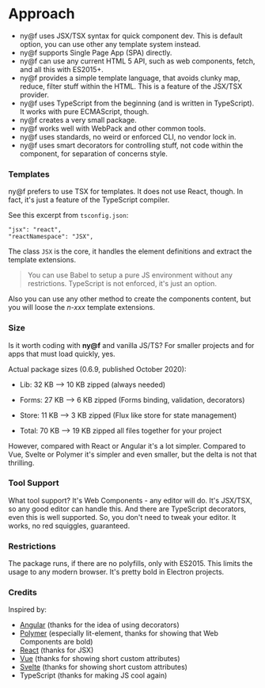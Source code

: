 # Approach

* ny@f uses JSX/TSX syntax for quick component dev. This is default option, you can use other any template system instead.
* ny@f supports Single Page App (SPA) directly.
* ny@f can use any current HTML 5 API, such as web components, fetch, and all this with ES2015+.
* ny@f provides a simple template language, that avoids clunky map, reduce, filter stuff within the HTML. This is a feature of the JSX/TSX provider.
* ny@f uses TypeScript from the beginning (and is written in TypeScript). It works with pure ECMAScript, though.
* ny@f creates a very small package.
* ny@f works well with WebPack and other common tools.
* ny@f uses standards, no weird or enforced CLI, no vendor lock in.
* ny@f uses smart decorators for controlling stuff, not code within the component, for separation of concerns style.

### Templates

ny@f prefers to use TSX for templates. It does not use React, though. In fact, it's just a feature of the TypeScript compiler.

See this excerpt from `tsconfig.json`:

~~~
"jsx": "react",
"reactNamespace": "JSX",
~~~

The class `JSX` is the core, it handles the element definitions and extract the template extensions.

> You can use Babel to setup a pure JS environment without any restrictions. TypeScript is not enforced, it's just an option.

Also you can use any other method to create the components content, but you will loose the *n-xxx* template extensions.

### Size

Is it worth coding with **ny@f** and vanilla JS/TS? For smaller projects and for apps that must load quickly, yes.

Actual package sizes (0.6.9, published October 2020):

* Lib:    32 KB --> 10 KB zipped (always needed)
* Forms:  27 KB -->  6 KB zipped (Forms binding, validation, decorators)
* Store:  11 KB -->  3 KB zipped (Flux like store for state management)

* Total:  70 KB --> 19 KB zipped all files together for your project

However, compared with React or Angular it's a lot simpler. Compared to Vue, Svelte or Polymer it's simpler and even smaller, but the delta is not that thrilling.

### Tool Support

What tool support? It's Web Components - any editor will do. It's JSX/TSX, so any good editor can handle this. And there are TypeScript decorators, even this is well supported. So, you don't need to tweak your editor. It works, no red squiggles, guaranteed.

### Restrictions

The package runs, if there are no polyfills, only with ES2015. This limits the usage to any modern browser. It's pretty bold in Electron projects.

### Credits

Inspired by:

* [Angular](comparision/angular) (thanks for the idea of using decorators)
* [Polymer](comparision/polymer) (especially lit-element, thanks for showing that Web Components are bold)
* [React](comparision/react) (thanks for JSX)
* [Vue](comparision/vue) (thanks for showing short custom attributes)
* [Svelte](comparision/svelte) (thanks for showing short custom attributes)
* TypeScript (thanks for making JS cool again)

